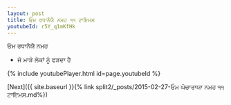 ```yaml
---
layout: post
title: ਓਮ ਰਧਾਨੈਯੈ ਨਮਹ ੧੧ ਟਾਇਮਸ
youtubeId: r5Y_q1mKfHk
---
```

 
 
 ਓਮ ਰਧਾਨੈਯੈ ਨਮਹ  
 
 -  ਜੋ ਮਾੜੇ ਲੋਕਾਂ ਨੂੰ ਫੜਦਾ ਹੈ 
 
  
 
  
 
 
 
 
 
 


{% include youtubePlayer.html id=page.youtubeId %}
 
[Next]({{ site.baseurl }}{% link  split2/_posts/2015-02-27-ਓਮ ਘੋਚਾਰਾਯਾ ਨਮਹ ੧੧ ਟਾਇਮਸ.md%})
 
